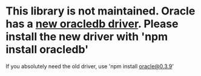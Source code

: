 # This library is not maintained.  Oracle has a [new oracledb driver](https://github.com/oracle/node-oracledb).  Please install the new driver with 'npm install oracledb'

If you absolutely need the old driver, use 'npm install oracle@0.3.9'

